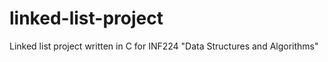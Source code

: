 # linked-list-project

Linked list project written in C for INF224 "Data Structures and Algorithms"
